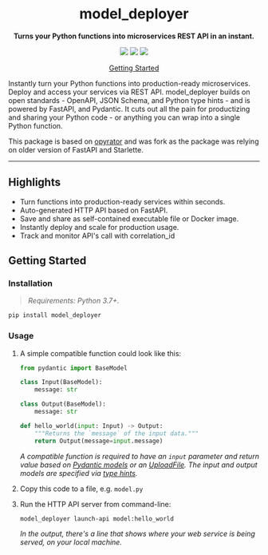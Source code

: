 <!-- markdownlint-disable MD033 MD041 -->
<h1 align="center">
    model_deployer
</h1>

<p align="center">
    <strong>Turns your Python functions into microservices REST API in an instant.</strong>
</p>

<p align="center">
    <a href="https://pypi.org/project/opyrator/" title="Python Version"><img src="https://img.shields.io/badge/Python-3.6%2B-blue&style=flat"></a>
    <a href="https://github.com/dubuisa/model_deployer/blob/main/LICENSE" title="Project License"><img src="https://img.shields.io/badge/License-MIT-green.svg"></a>
    <a href="https://github.com/dubuisa/model_deployer/actions?query=workflow/CI" title="Build status"><img src="https://img.shields.io/github/workflow/status/dubuisa/model_deployer/CI?style=flat"></a>
</p>

<p align="center">
  <a href="#getting-started">Getting Started</a>
</p>

Instantly turn your Python functions into production-ready microservices. Deploy and access your services via REST API. model_deployer builds on open standards - OpenAPI,  JSON Schema, and Python type hints - and is powered by FastAPI, and Pydantic. It cuts out all the pain for productizing and sharing your Python code - or anything you can wrap into a single Python function.

This package is based on [opyrator](https://github.com/ml-tooling/opyrator) and was fork as the package was relying on older version of FastAPI and Starlette.


---

## Highlights

- Turn functions into production-ready services within seconds.
- Auto-generated HTTP API based on FastAPI.
- Save and share as self-contained executable file or Docker image.
- Instantly deploy and scale for production usage.
- Track and monitor API's call with correlation_id

## Getting Started

### Installation

> _Requirements: Python 3.7+._

```bash
pip install model_deployer
```

### Usage

1. A simple compatible function could look like this:

    ```python
    from pydantic import BaseModel

    class Input(BaseModel):
        message: str

    class Output(BaseModel):
        message: str

    def hello_world(input: Input) -> Output:
        """Returns the `message` of the input data."""
        return Output(message=input.message)
    ```

    _A compatible function is required to have an `input` parameter and return value based on [Pydantic models](https://pydantic-docs.helpmanual.io/) or an [UploadFile](https://fastapi.tiangolo.com/tutorial/request-files/#uploadfile). The input and output models are specified via [type hints](https://docs.python.org/3/library/typing.html)._

2. Copy this code to a file, e.g. `model.py`
3. Run the HTTP API server from command-line:

    ```bash
    model_deployer launch-api model:hello_world
    ```
    _In the output, there's a line that shows where your web service is being served, on your local machine._